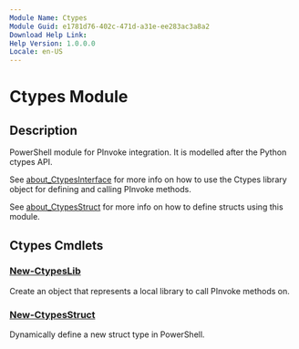 ```yaml
---
Module Name: Ctypes
Module Guid: e1781d76-402c-471d-a31e-ee283ac3a8a2
Download Help Link:
Help Version: 1.0.0.0
Locale: en-US
---
```


# Ctypes Module
## Description
PowerShell module for PInvoke integration. It is modelled after the Python ctypes API.

See [about_CtypesInterface](./about_CtypesInterface.md) for more info on how to use the Ctypes library object for defining and calling PInvoke methods.

See [about_CtypesStruct](./about_CtypesStruct.md) for more info on how to define structs using this module.

## Ctypes Cmdlets
### [New-CtypesLib](New-CtypesLib.md)
Create an object that represents a local library to call PInvoke methods on.

### [New-CtypesStruct](New-CtypesStruct.md)
Dynamically define a new struct type in PowerShell.
